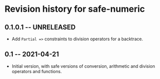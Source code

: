 # Revision history for safe-numeric

## 0.1.0.1 -- UNRELEASED

- Add `Partial =>` constraints to division operators for a backtrace.

## 0.1 -- 2021-04-21

* Initial version, with safe versions of conversion, arithmetic and division
  operators and functions.
